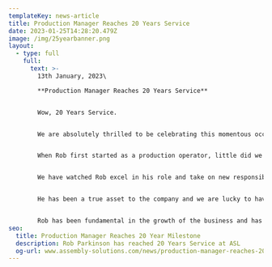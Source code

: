 ```yaml
---
templateKey: news-article
title: Production Manager Reaches 20 Years Service
date: 2023-01-25T14:28:20.479Z
image: /img/25yearbanner.png
layout:
  - type: full
    full:
      text: >-
        13th January, 2023\

        **Production Manager Reaches 20 Years Service**


        Wow, 20 Years Service.


        We are absolutely thrilled to be celebrating this momentous occasion with our Production Manager Rob Parkinson after he has achieved 20 Years Service at ASL.


        When Rob first started as a production operator, little did we know that he would one day become the Production Manager he is today. We remember him as a fresh-faced teenager, eager and enthusiastic who was always keen to learn and grow.


        We have watched Rob excel in his role and take on new responsibilities with confidence and determination. He has always been a great team player and has never hesitated to roll up his sleeves and get his hands dirty to get the job done.


        He has been a true asset to the company and we are lucky to have him on board. He has come a long way since his days as a production operator, and we are proud of the person he has become.


        Rob has been fundamental in the growth of the business and has played a key role to generate sales which is currently at a record £7million per annum!
seo:
  title: Production Manager Reaches 20 Year Milestone
  description: Rob Parkinson has reached 20 Years Service at ASL
  og-url: www.assembly-solutions.com/news/production-manager-reaches-20-years-service
---
```

